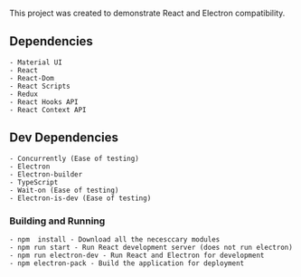 This project was created to demonstrate React and Electron compatibility.

## Dependencies
    - Material UI
    - React
    - React-Dom
    - React Scripts
    - Redux
    - React Hooks API
    - React Context API

## Dev Dependencies 

    - Concurrently (Ease of testing)
    - Electron
    - Electron-builder
    - TypeScript
    - Wait-on (Ease of testing)
    - Electron-is-dev (Ease of testing)
    
### Building and Running 

    - npm  install - Download all the necesccary modules 
    - npm run start - Run React development server (does not run electron)
    - npm run electron-dev - Run React and Electron for development 
    - npm electron-pack - Build the application for deployment
